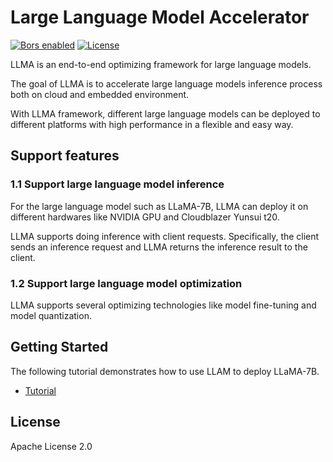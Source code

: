 # Large Language Model Accelerator

[![Bors enabled](https://bors.tech/images/badge_small.svg)](https://app.bors.tech/repositories/65566)
[![License](https://img.shields.io/badge/License-Apache%202.0-blue.svg)](https://opensource.org/licenses/Apache-2.0)

LLMA is an end-to-end optimizing framework for large language models.

The goal of LLMA is to accelerate large language models inference process both on cloud and embedded environment.

With LLMA framework, different large language models can be deployed to different platforms with high performance in a flexible and easy way.

## Support features

### 1.1 Support large language model inference

For the large language model such as LLaMA-7B, LLMA can deploy it on different hardwares like NVIDIA GPU and Cloudblazer Yunsui t20.

LLMA supports doing inference with client requests. Specifically, the client sends an inference request and LLMA returns the inference result to the client.

### 1.2 Support large language model optimization

LLMA supports several optimizing technologies like model fine-tuning and model quantization.

## Getting Started

The following tutorial demonstrates how to use LLAM to deploy LLaMA-7B.

- [Tutorial](example/TUTORIAL.md)

## License

Apache License 2.0
